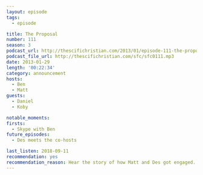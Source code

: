 ```yaml
---
layout: episode
tags:
  - episode

title: The Proposal
number: 111
season: 3
podcast_url: http://thescifichristian.com/2013/01/episode-111-the-proposal/
podcast_file_url: http://thescifichristian.com/sfc/sfc0111.mp3
date: 2013-01-29
length: '00:22:34'
category: announcement
hosts:
  - Ben
  - Matt
guests:
  - Daniel
  - Koby

notable_moments:
firsts:
  - Skype with Ben 
future_episodes:
  - Des meets the co-hosts

last_listen: 2018-09-11
recommendation: yes
recommendation_reason: Hear the story of how Matt and Des got engaged.
---
```

